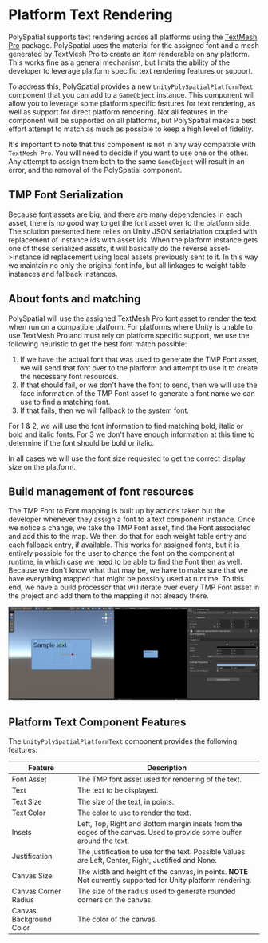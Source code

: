 # Platform Text Rendering

PolySpatial supports text rendering across all platforms using the [TextMesh Pro](https://docs.unity3d.com/Manual/com.unity.textmeshpro.html) package. PolySpatial uses the material for the assigned font and a mesh generated by TextMesh Pro to create an item renderable on any platform. This works fine as a general mechanism, but limits the ability of the developer to leverage platform specific text rendering features or support.

To address this, PolySpatial provides a new `UnityPolySpatialPlatformText` component that you can add to a `GameObject` instance. This component will allow you to leverage some platform specific features for text rendering, as well as support for direct platform rendering. Not all features in the component will be supported on all platforms, but PolySpatial makes a best effort attempt to match as much as possible to keep a high level of fidelity.

It's important to note that this component is not in any way compatible with `TextMesh Pro`. You will need to decide if you want to use one or the other. Any attempt to assign them both to the same `GameObject` will result in an error, and the removal of the PolySpatial component.

## TMP Font Serialization
Because font assets are big, and there are many dependencies in each asset, there is no good way to get the font asset over to the platform side. The solution presented here relies on Unity JSON serialziation coupled with replacement of instance ids with asset ids. When the platform instance gets one of these serialized assets, it will basically do the reverse asset->instance id replacement using local assets previously sent to it. In this way we maintain no only the original font info, but all linkages to weight table instances and fallback instances.

## About fonts and matching

PolySpatial will use the assigned TextMesh Pro font asset to render the text when run on a compatible platform. For platforms where Unity is unable to use TextMesh Pro and must rely on platform specific support, we use the following heuristic to get the best font match possible:

1) If we have the actual font that was used to generate the TMP Font asset, we will send that font over to the platform and attempt to use it to create the necessary font resources.
2) If that should fail, or we don't have the font to send, then we will use the face information of the TMP Font asset to generate a font name we can use to find a matching font.
3) If that fails, then we will fallback to the system font.

For 1 & 2, we will use the font information to find matching bold, italic or bold and italic fonts. For 3 we don't have enough information at this time to determine if the font should be bold or italic.

In all cases we will use the font size requested to get the correct display size on the platform.

## Build management of font resources
The TMP Font to Font mapping is built up by actions taken but the developer whenever they assign a font to a text component instance. Once we notice a change, we take the TMP Font asset, find the Font associated and add this to the map. We then do that for each weight table entry and each fallback entry, if available. This works for assigned fonts, but it is entirely possible for the user to change the font on the component at runtime, in which case we need to be able to find the Font then as well. Because we don't know what that may be, we have to make sure that we have everything mapped that might be possibly used at runtime. To this end, we have a build processor that will iterate over every TMP Font asset in the project and add them to the mapping if not already there.

![PlatformText](images/ReferenceGuide/PolySpatialPlatformText.png)

## Platform Text Component Features

The `UnityPolySpatialPlatformText` component provides the following features:


| Feature | Description                                                                                                                                                                               |
|---------|-------------------------------------------------------------------------------------------------------------------------------------------------------------------------------------------|
|Font Asset| The TMP font asset used for rendering of the text.|
|Text| The text to be displayed.                                                                                                                                                                 |
|Text Size| The size of the text, in points.                                                                                                                                                          |
|Text Color| The color to use to render the text.                                                                                                                                                      |
|Insets| Left, Top, Right and Bottom margin insets from the edges of the canvas. Used to provide some buffer around the text.                                                                      |
|Justification| The justification to use for the text. Possible Values are Left, Center, Right, Justified and None.                                                                                       |
|Canvas Size| The width and height of the canvas, in points. **NOTE** Not currently supported for Unity platform rendering.                                                                             |
|Canvas Corner Radius| The size of the radius used to generate rounded corners on the canvas.                                                                                                                    |
|Canvas Background Color| The color of the canvas.                                                                                                                                                                  |
